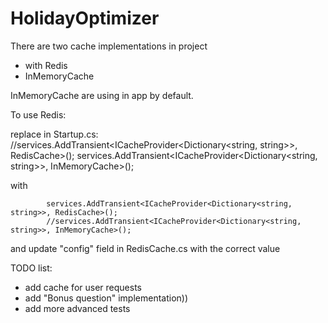 # HolidayOptimizer

There are two cache implementations in project
- with Redis
- InMemoryCache

InMemoryCache are using in app by default.

To use Redis:

replace in Startup.cs:
            //services.AddTransient<ICacheProvider<Dictionary<string, string>>, RedisCache>();
            services.AddTransient<ICacheProvider<Dictionary<string, string>>, InMemoryCache>();
            
with

            services.AddTransient<ICacheProvider<Dictionary<string, string>>, RedisCache>();
            //services.AddTransient<ICacheProvider<Dictionary<string, string>>, InMemoryCache>();
            
and update "config" field in RedisCache.cs with the correct value


TODO list:

- add cache for user requests
- add "Bonus question" implementation))
- add more advanced tests
